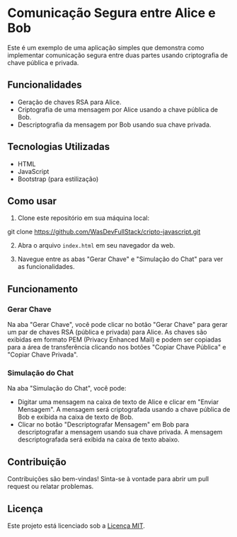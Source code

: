 # Comunicação Segura entre Alice e Bob

Este é um exemplo de uma aplicação simples que demonstra como implementar comunicação segura entre duas partes usando criptografia de chave pública e privada.

## Funcionalidades

- Geração de chaves RSA para Alice.
- Criptografia de uma mensagem por Alice usando a chave pública de Bob.
- Descriptografia da mensagem por Bob usando sua chave privada.

## Tecnologias Utilizadas

- HTML
- JavaScript
- Bootstrap (para estilização)

## Como usar

1. Clone este repositório em sua máquina local:

git clone https://github.com/WasDevFullStack/cripto-javascript.git


2. Abra o arquivo `index.html` em seu navegador da web.

3. Navegue entre as abas "Gerar Chave" e "Simulação do Chat" para ver as funcionalidades.

## Funcionamento

### Gerar Chave

Na aba "Gerar Chave", você pode clicar no botão "Gerar Chave" para gerar um par de chaves RSA (pública e privada) para Alice. As chaves são exibidas em formato PEM (Privacy Enhanced Mail) e podem ser copiadas para a área de transferência clicando nos botões "Copiar Chave Pública" e "Copiar Chave Privada".

### Simulação do Chat

Na aba "Simulação do Chat", você pode:

- Digitar uma mensagem na caixa de texto de Alice e clicar em "Enviar Mensagem". A mensagem será criptografada usando a chave pública de Bob e exibida na caixa de texto de Bob.
- Clicar no botão "Descriptografar Mensagem" em Bob para descriptografar a mensagem usando sua chave privada. A mensagem descriptografada será exibida na caixa de texto abaixo.

## Contribuição

Contribuições são bem-vindas! Sinta-se à vontade para abrir um pull request ou relatar problemas.

## Licença

Este projeto está licenciado sob a [Licença MIT](LICENSE).
